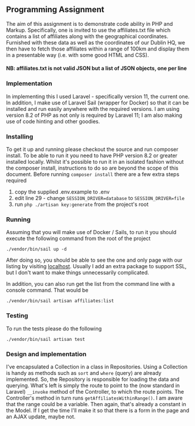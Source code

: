 ## Programming Assignment

The aim of this assignment is to demonstrate code ability in PHP and Markup. Specifically, one is invited to use the affiliates.txt file which contains a list of affiliates along with the geographical coordinates. Furnished with these data as well as the coordinates of our Dublin HQ, we then have to fetch those affiliates within a range of 100km and display them in a presentable way (i.e. with some good HTML and CSS).

#### NB: affiliates.txt is not valid JSON but a list of JSON objects, one per line

### Implementation

In implementing this I used Laravel - specifically version 11, the current one. In addition, I make use of Laravel Sail (wrapper for Docker) so that it can be installed and run easily anywhere with the required versions. I am using version 8.2 of PHP as not only is required by Laravel 11; I am also making use of code hinting and other  goodies.

### Installing

To get it up and running please checkout the source and run composer install. To be able to run it you need to have PHP version 8.2 or greater installed locally. Whilst it's possible to run it in an isolated fashion without the composer  install, instructions to do so are beyond the scope of this document. Before running `composer install` there are a few extra steps required

1. copy the supplied .env.example to .env
2. edit line 29 - change `SESSION_DRIVER=database` to `SESSION_DRIVER=file`
3. run `php ./artisan key:generate` from the project's root

### Running

Assuming that you will make use of Docker / Sails, to run it you should execute the following command from the root of  the project

`./vendor/bin/sail up -d`

After doing so, you should be able to see the one and only page with our listing by visiting [localhost](http://localhost).
Usually I add an extra package to support SSL, but I don't want to make things unnecessarily complicated.

In addition, you can also run get the list from the command line with a console command. That would be

`./vendor/bin/sail artisan affiliates:list`


### Testing

To run the tests please do the following

`./vendor/bin/sail artisan test`

### Design and implementation

I've encapsulated a Collection in a class in Repositories. Using a Collection is handy as methods such as `sort` and `where` (query) are already implemented.  So, the Repository is responsible for loading the data and querying.
What's left is simply the route to point to the (now standard in Laravel) `__invoke` method of the Controller, to which the route points.  The Controller's method in turn runs `getAffiliatesWithinRange()`. I am aware that the range could be a variable.  Then again, that's already a constant in the Model. If I get the time I'll  make it so  that there is a form in the page and an AJAX update, maybe not. 
